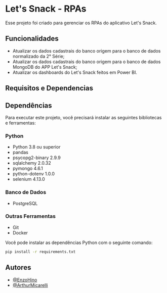 # Let's Snack - RPAs

Esse projeto foi criado para gerenciar os RPAs do aplicativo Let's Snack.

## Funcionalidades

- Atualizar os dados cadastrais do banco origem para o banco de dados normalizado da 2° Série;
- Atualizar os dados cadastrais do banco origem para o banco de dados MongoDB do APP Let's Snack;
- Atualizar os dashboards do Let's Snack feitos em Power BI.

## Requisitos e Dependencias

## Dependências

Para executar este projeto, você precisará instalar as seguintes bibliotecas e ferramentas:

### Python

- Python 3.8 ou superior
- pandas
- psycopg2-binary 2.9.9
- sqlalchemy 2.0.32
- pymongo 4.6.1
- python-dotenv 1.0.0
- selenium 4.13.0

### Banco de Dados

- PostgreSQL

### Outras Ferramentas

- Git
- Docker

Você pode instalar as dependências Python com o seguinte comando:

```bash
pip install -r requirements.txt
```

## Autores

- [@EnzoHino](https://www.github.com/EnzoHino)
- [@ArthurMicarelli](https://github.com/ArthurMicarelli)
